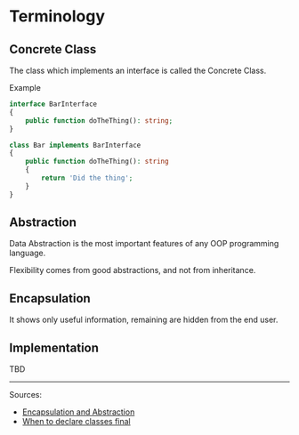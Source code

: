 # Terminology

## Concrete Class

The class which implements an interface is called the Concrete Class.

Example

```php
interface BarInterface
{
    public function doTheThing(): string;
}

class Bar implements BarInterface
{
    public function doTheThing(): string
    {
        return 'Did the thing';
    }
}
```

## Abstraction

Data Abstraction is the most important features of any OOP programming language.

Flexibility comes from good abstractions, and not from inheritance.

## Encapsulation

It shows only useful information, remaining are hidden from the end user.

## Implementation

TBD

---

Sources:

- [Encapsulation and Abstraction](https://www.thinktocode.com/2017/11/06/clean-code-php-abstraction-encapsulation/)
- [When to declare classes final](https://ocramius.github.io/blog/when-to-declare-classes-final/)

